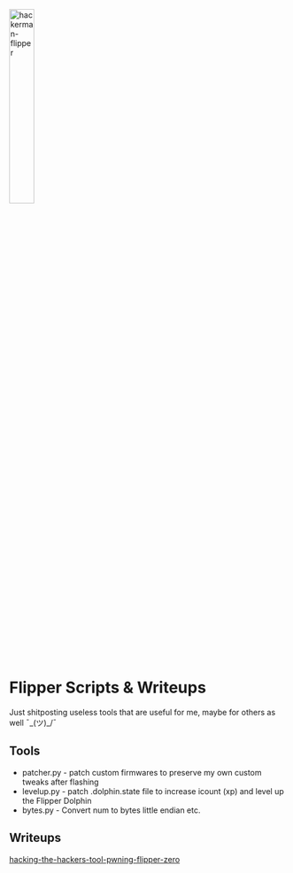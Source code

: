 <img src="https://miro.medium.com/v2/resize:fit:4800/format:webp/1*pCu3qdwrNTUcCm553x46gg.png" width="30%" alt="hackerman-flipper">
<br>

# Flipper Scripts & Writeups

Just shitposting useless tools that are useful for me,
maybe for others as well ¯\_(ツ)_/¯

## Tools
* patcher.py - patch custom firmwares to preserve my own custom tweaks after flashing
* levelup.py - patch .dolphin.state file to increase icount (xp) and level up the Flipper Dolphin
* bytes.py - Convert num to bytes little endian etc. 

## Writeups
[hacking-the-hackers-tool-pwning-flipper-zero](https://medium.com/@60noypearl/hacking-the-hackers-tool-pwning-flipper-zero-s-levels-for-fun-1dd16847da5a)
